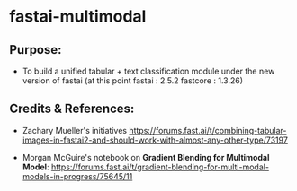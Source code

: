 # fastai-multimodal

## Purpose:

- To build a unified tabular + text classification module under the new version of fastai (at this point fastai : 2.5.2
fastcore : 1.3.26)

## Credits & References:

- Zachary Mueller's initiatives https://forums.fast.ai/t/combining-tabular-images-in-fastai2-and-should-work-with-almost-any-other-type/73197

- Morgan McGuire's notebook on **Gradient Blending for Multimodal Model**: https://forums.fast.ai/t/gradient-blending-for-multi-modal-models-in-progress/75645/11
